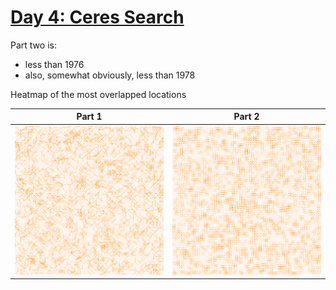 # [Day 4: Ceres Search](https://adventofcode.com/2024/day/4)

Part two is:
* less than 1976
* also, somewhat obviously, less than 1978

Heatmap of the most overlapped locations

| Part 1 | Part 2 |
|--------|--------|
| ![heatmap 1](heatmap-1.png) | ![heatmap 2](heatmap-2.png) |
